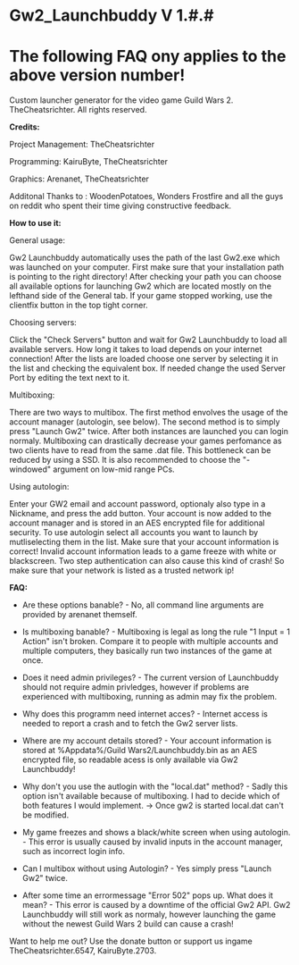 # Gw2_Launchbuddy V 1.#.#
# The following FAQ ony applies to the above version number!
Custom launcher generator for the video game Guild Wars 2.
TheCheatsrichter. All rights reserved.

**Credits:**

Project Management: TheCheatsrichter

Programming: KairuByte, TheCheatsrichter

Graphics: Arenanet, TheCheatsrichter

Additonal Thanks to : WoodenPotatoes, Wonders Frostfire and all the guys on reddit who spent their time giving constructive feedback.


**How to use it:**

General usage:

Gw2 Launchbuddy automatically uses the path of the last Gw2.exe which was launched on your computer.  First make sure that your installation path is pointing to the right directory!
After checking your path you can choose all available options for launching Gw2 which are located mostly on the lefthand side of the General tab.
If your game stopped working, use the clientfix button in the top tight corner.

Choosing servers:

Click the "Check Servers" button and wait for Gw2 Launchbuddy to load all available servers. How long it takes to load depends on your internet connection!
After the lists are loaded choose one server by selecting it in the list and checking the equivalent box. If needed change the used Server Port by editing the text next to it.

Multiboxing:

There are two ways to multibox. The first method envolves the usage of the account manager (autologin, see below). The second method is to simply press "Launch Gw2" twice. After both instances are launched you
can login normaly. Multiboxing can drastically decrease your games perfomance as two clients have to read from the same .dat file. This bottleneck can be reduced by using a SSD. It is also recommended to choose
the "-windowed" argument on low-mid range PCs.


Using autologin:

Enter your GW2 email and account password, optionaly also type in a Nickname, and press the add button. Your account is now added to the account manager and is stored in an
AES encrypted file for additional security. To use autologin select all accounts you want to launch by mutliselecting them in the list. Make sure that your account information is correct!
Invalid account information leads to a game freeze with white or blackscreen. Two step authentication can also cause this kind of crash! So make sure that your network is listed as a trusted network ip!



**FAQ:**

- Are these options banable? - No, all command line arguments are provided by arenanet themself. 

- Is multiboxing banable? - Multiboxing is legal as long the rule "1 Input = 1 Action" isn't broken. Compare it to people with multiple accounts and multiple computers, they basically run two instances of the game at once. 

- Does it need admin privileges? - The current version of Launchbuddy should not require admin privledges, however if problems are experienced with multiboxing, running as admin may fix the problem.

- Why does this programm need internet acces? - Internet access is needed to report a crash and to fetch the Gw2 server lists.

- Where are my account details stored? - Your account information is stored at %Appdata%/Guild Wars2/Launchbuddy.bin as an AES encrypted file, so readable acess is only available via Gw2 Launchbuddy!

- Why don't you use the autlogin with the "local.dat" method? - Sadly this option isn't available because of multiboxing. I had to decide which of both features I would implement. -> Once gw2 is started local.dat can't be modified.

- My game freezes and shows a black/white screen when using autologin. - This error is usually caused by invalid inputs in the account manager, such as incorrect login info.

- Can I multibox without using Autologin? - Yes simply press "Launch Gw2" twice.

- After some time an errormessage "Error 502" pops up. What does it mean? - This error is caused by a downtime of the official Gw2 API. Gw2 Launchbuddy will still work as normaly, however launching the game without the newest Guild Wars 2 build can cause a crash! 


Want to help me out? Use the donate button or support us ingame TheCheatsrichter.6547, KairuByte.2703.
